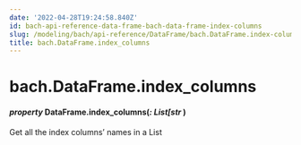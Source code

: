 ```yaml
---
date: '2022-04-28T19:24:58.840Z'
id: bach-api-reference-data-frame-bach-data-frame-index-columns
slug: /modeling/bach/api-reference/DataFrame/bach.DataFrame.index-columns/
title: bach.DataFrame.index_columns
---
```


# bach.DataFrame.index_columns


#### _property_ DataFrame.index_columns(_: List[str_ )
Get all the index columns’ names in a List

<!-- !! processed by numpydoc !! -->
